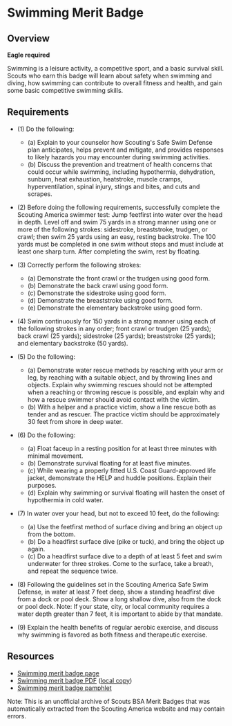 

# Swimming Merit Badge


## Overview

**Eagle required**

Swimming is a leisure activity, a competitive sport, and a basic survival skill. Scouts who earn this badge will learn about safety when swimming and diving, how swimming can contribute to overall fitness and health, and gain some basic competitive swimming skills.

## Requirements

* (1) Do the following:
    * (a) Explain to your counselor how Scouting's Safe Swim Defense plan anticipates, helps prevent and mitigate, and provides responses to likely hazards you may encounter during swimming activities.
    * (b) Discuss the prevention and treatment of health concerns that could occur while swimming, including hypothermia, dehydration, sunburn, heat exhaustion, heatstroke, muscle cramps, hyperventilation, spinal injury, stings and bites, and cuts and scrapes.


* (2) Before doing the following requirements, successfully complete the Scouting America swimmer test: Jump feetfirst into water over the head in depth. Level off and swim 75 yards in a strong manner using one or more of the following strokes: sidestroke, breaststroke, trudgen, or crawl; then swim 25 yards using an easy, resting backstroke. The 100 yards must be completed in one swim without stops and must include at least one sharp turn. After completing the swim, rest by floating.
* (3) Correctly perform the following strokes:
    * (a) Demonstrate the front crawl or the trudgen using good form.
    * (b) Demonstrate the back crawl using good form.
    * (c) Demonstrate the sidestroke using good form.
    * (d) Demonstrate the breaststroke using good form.
    * (e) Demonstrate the elementary backstroke using good form.


* (4) Swim continuously for 150 yards in a strong manner using each of the following strokes in any order; front crawl or trudgen (25 yards); back crawl (25 yards); sidestroke (25 yards); breaststroke (25 yards); and elementary backstroke (50 yards).
* (5) Do the following:
    * (a) Demonstrate water rescue methods by reaching with your arm or leg, by reaching with a suitable object, and by throwing lines and objects. Explain why swimming rescues should not be attempted when a reaching or throwing rescue is possible, and explain why and how a rescue swimmer should avoid contact with the victim.
    * (b) With a helper and a practice victim, show a line rescue both as tender and as rescuer. The practice victim should be approximately 30 feet from shore in deep water.


* (6) Do the following:
    * (a) Float faceup in a resting position for at least three minutes with minimal movement.
    * (b) Demonstrate survival floating for at least five minutes.
    * (c) While wearing a properly fitted U.S. Coast Guard-approved life jacket, demonstrate the HELP and huddle positions. Explain their purposes.
    * (d) Explain why swimming or survival floating will hasten the onset of hypothermia in cold water.


* (7) In water over your head, but not to exceed 10 feet, do the following:
    * (a) Use the feetfirst method of surface diving and bring an object up from the bottom.
    * (b) Do a headfirst surface dive (pike or tuck), and bring the object up again.
    * (c) Do a headfirst surface dive to a depth of at least 5 feet and swim underwater for three strokes. Come to the surface, take a breath, and repeat the sequence twice.


* (8) Following the guidelines set in the Scouting America Safe Swim Defense, in water at least  7 feet deep, show a standing headfirst dive from a dock or pool deck. Show  a long shallow dive, also from the dock or pool deck.  Note: If your state, city, or local community requires a water depth greater than 7 feet, it is important to  abide by that mandate.
* (9) Explain the health benefits of regular aerobic exercise, and discuss why  swimming is favored as both fitness and therapeutic exercise.


## Resources

- [Swimming merit badge page](https://www.scouting.org/merit-badges/swimming/)
- [Swimming merit badge PDF](https://filestore.scouting.org/filestore/Merit_Badge_ReqandRes/Pamphlets/Swimming_2024.pdf) ([local copy](files/swimming-merit-badge.pdf))
- [Swimming merit badge pamphlet](https://www.scoutshop.org/swimming-merit-badge-pamphlet-662442.html)

Note: This is an unofficial archive of Scouts BSA Merit Badges that was automatically extracted from the Scouting America website and may contain errors.